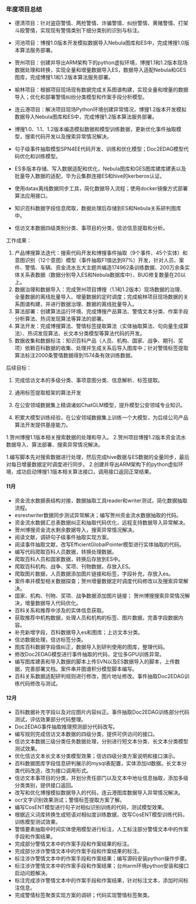 ### 年度项目总结

- 德清项目：针对盗窃警情、两抢警情、诈骗警情、纠纷警情、黄赌警情、打架斗殴警情，实现现有警情类别下细分类别的识别与标注。
- 河池项目：博搜1.0版本开发模拟数据导入Nebula图库和ES中，完成博搜1.0版本算法服务部署。
- 贺州项目：创建并导出ARM架构下的python虚拟环境，博搜1.1和1.2版本现场数据处理和转换，实现全量和增量数据导入ES，数据导入适配Nebula和GES图库，完成博搜1.1和1.2版本算法服务部署。
- 榆林项目：根据项目现场现有数据完成关系图谱构建，实现全量和增量的数据导入；优化和部署警情纠纷分类模型和作案手段分析模型。
- 连云港项目：解决项目现场Python环境创建异常情况，博搜1.2版本开发模拟数据导入Nebula图库和ES中，完成博搜1.2版本算法服务部署。



- 博搜1.0、1.1、1.2版本编造模拟数据和模型训练数据，更新优化事件抽取模型，搜索代码开发以及搜索异常情况解决。
- 句子级事件抽取模型SPN4EE代码开发、训练和优化模型；Doc2EDAG模型代码优化和训练模型。
- ES多版本存储、写入数据适配和优化，Nebula图库和GES图库建库建表以及批量导入数据的适配，华为云集群连接ES和hive的kerberos认证。
- 使用datax离线数据同步工具，简化数据导入流程；使用docker镜像方式部署算法应用接口。
- 知识百科数据字段信息爬取，数据处理后存储到ES和Nebula关系研判图库中。
- 信访文本数据四级类别分类、事项目的分类，信访信息提取和分析。



工作成果：

1. 产品博搜算法迭代：搜索代码开发和博搜事件抽取（9个事件、45个实体）和意图识别（12个意图）模型（事件抽取F1值达到97%）开发，针对人员、案件、警情、车辆、资金流水五大主题共编造174962条训练数据、200万余条实体关系表数据（数据分别导入ES和Nebula数据库中）、BUG修复数量在20以上。
2. 数据治理和数据导入：完成贺州项目博搜（1.1和1.2版本）现场数据的治理、全量数据的离线批量导入、增量数据的定时调度；完成榆林项目现场数据的关系图谱构建，并进行数据治理、数据的离线批量导入。
3. 算法部署：创建算法运行环境、完成博搜产品算法、警情文本分类、作案手段分析算法、热词发现算法等算法的部署。
4. 算法开发：完成博搜算法、警情标签提取算法（实体抽取算法、句向量生成算法）、热词发现算法、长文本分类模型等算法代码的开发。
5. 数据收集和数据标注：知识百科产品（人员、机构、国家、战争、期刊、奖项）依赖百科数据的收集、处理并生成关系后导入图库中；针对警情标签提取算法标注2000条警情数据得到1574条有效训练数据。

后续目标：

1. 完成信访文本的多级分类、事项意图分类、信息解析、标签提取。

2. 通用标签提取框架的算法开发

3. 在公安领域数据集上精调诸如ChatGLM模型，提升模型公安领域专业知识。

4. 积累大模型训练经验，在公安领域数据集上训练一个大模型，为后续公司产品算法开发提供基座能力。

   





1.贺州博搜1.1版本相关搜索数据的处理和导入。
2.贺州项目博搜1.2版本资金流水数据导入、算法部署、搜索异常情况解决。



1.编写脚本先对搜索数据进行处理，然后完成hive数据与ES数据的全量同步，最后对每日增量数据定时调度进行同步。
2.创建并导出ARM架构下的python虚拟环境，成功启动博搜1.1版本相关算法接口，调用接口返回正常结果。

#### 11月

- 资金流水数据表结构对接，数据抽取工具reader和writer测试，简化数据抽取流程。
- esrestwriter数据同步测试异常解决；编写贺州资金流水数据抽取的代码。
- 资金流水数据汇总表数据纠正和抽取代码优化，远程支持数据导入异常解决。
- 贺州博搜资金流水剩余数据导入，搜索异常情况解决。
- 阅读文献，调研句子级事件抽取实现方案。
- 阅读事件抽取文献，改写EfficientGlobalPointer模型进行实体抽取的代码。
- 编写代码爬取百科人员数据，转换处理数据。
- 爬取百科人员和国家数据，转换后存放到ES中。
- 爬取百科机构、战争、奖项、刊物数据，存放入ES。
- 爬取图片数据，人员数据添加图片链接和标签，字段补充，存放入es。
- 案件串并模型相关数据探查；贺州增量数据定时调度代码修改以及搜索异常解决。
- 国家、机构、刊物、奖项、战争数据添加图片链接； 贺州博搜搜索异常情况解决，增量数据导入代码优化。
- 百科关系和推荐中涉及的实体信息获取。
- 获取推荐中机构数据，处理人员和机构的标签、图片数据，完善字段数据内容。
- 补充新增字段，百科数据导入es和图库；上访文本分类。
- 信访数据处理，信访标签分类。
- 图库百科数据字段值纠正，数据导入到研判使用的图库，整理代码。
- 修改Doc2EDAG模型进行事件抽取的代码，定位多GPU训练异常。
- 编写图库建表和导入数据的脚本上传SVN以及ES数据导入的脚本，上传数据，完善部署文档。案件串并图谱积分模型脚本编写。
- 百科关系数据适配研判规则进行修改，图片地址修改。事件抽取Doc2EDAG训练代码修改与测试。

#### 12月

- 百科数据补充字段以及对应图片内容纠正。事件抽取Doc2EDAG训练部分代码测试，评估效果部分代码整理。
-  Doc2EDAG事件抽取推理预测部分代码改写。
- 编写规则完成信访文本数据的四级分类，提供可供访问的接口。
- 信访文本数据三级分类任务数据处理，分别进行短文本分类、长文本分类模型测试效果。
- 优化信访文本长文本分类模型效果；信访四级分类方案说明和接口演示。	
- 百科数据图库字段信息研判展示的mysql表配置，实体添加id数据。长文本分类代码改造，改为接口调用形式。
- 信访文本事项目的分类，并划分责任部门以及文本中地址信息抽取，添加多级分类类别，提供接口返回。
- 改写和优化博搜模拟数据导入的代码，连云港图库数据导入异常情况解决。
- ocr文字识别效果测试；警情标签提取方案了解。
- 编写CosENT模型进行句子对相似识别训练的代码，测试模型效果。 
- 根据近义词库转换生成短语对相似度训练数据，改写CosENT模型训练代码，训练模型测试效果。
- 警情要素抽取中时间实体使用模型进行标注，人工标注部分警情文本中的作案手段和作案结果。
- 完成部分警情文本中的作案手段和作案结果的标注。
- 完成部分涉诈警情文本中的作案手段和作案结果的标注。
- 标注涉诈警情文本中的作案手段和作案结果；编写源码安装python操作步骤。
- 标注涉诈警情文本中的作案手段和作案结果；台州arm环境python安装和接口启动问题解决。
- 标注完成涉诈警情文本中的作案手段和作案结果，针对标注文本，添加时间标注信息。
- 完成警情标签聚类实现方案的调研；代码实现警情标签聚类。

